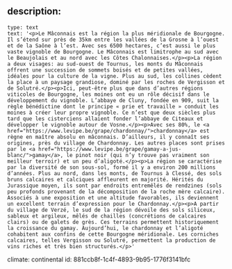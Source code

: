 description:
  -
    type: text
    text: '<p>Le Mâconnais est la région la plus méridionale de Bourgogne. Il s’étend sur près de 35km entre les vallées de la Grosne à l’ouest et de la Saône à l’est. Avec ses 6500 hectares, c’est aussi le plus vaste vignoble de Bourgogne. Le Mâconnais est limitrophe au sud avec le Beaujolais et au nord avec les Côtes Chalonnaises.</p><p>La région a deux visages: au sud-ouest de Tournus, les monts du Mâconnais offrent une succession de sommets boisés et de petites vallées, idéales pour la culture de la vigne. Plus au sud, les collines cèdent la place à un paysage grandiose, dominé par les roches de Vergisson et de Solutré.</p><p>Ici, peut-être plus que dans d’autres régions viticoles de Bourgogne, les moines ont eu un rôle décisif dans le développement du vignoble. L’abbaye de Cluny, fondée en 909, suit la règle bénédictine dont le principe « prie et travaille » conduit les moines à créer leur propre vignoble. Ce n’est que deux siècles plus tard que les cisterciens allaient fonder l’abbaye de Citeaux et développer le vignoble autour de Vosne.</p><p>Avec ses 80%, le <a href="https://www.levipe.be/grape/chardonnay/">chardonnay</a> est règne en maître absolu en mâconnais. D’ailleurs, il y connaît ses origines, près du village de Chardonnay. Les autres places sont prises par le <a href="https://www.levipe.be/grape/gamay-a-jus-blanc/">gamay</a>, le pinot noir (qui n’y trouve pas vraiment son meilleur terroir) et un peu d’aligoté.</p><p>La région se caractérise par la diversité de son sous-sol, formé il y a environ 200 millions d’années. Plus au nord, dans les monts, de Tournus à Clessé, des sols bruns calcaires et calciques affleurent en majorité. Hérités du Jurassique moyen, ils sont par endroits entremêlés de rendzines (sols peu profonds provenant de la décomposition de la roche mère calcaire). Associés à une exposition et une altitude favorables, ils deviennent un excellent terrain d’expression pour le Chardonnay.</p><p>A partir du village de Verzé, le sud de la région dévoile des sols siliceux, sableux et argileux, mêlés de chailles (concrétions de calcaires clairs) ou de galets de grès. Ces terrains permettent historiquement la croissance du gamay. Aujourd’hui, le chardonnay et l’aligoté cohabitent aux confins de cette Bourgogne méridionale. Les corniches calcaires, telles Vergisson ou Solutré, permettent la production de vins riches et très bien structurés.</p>'
climate: continental
id: 881ccb8f-1c4f-4893-9b95-1776f3141bfc
